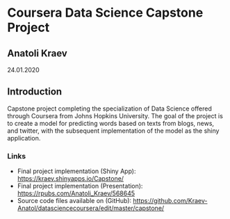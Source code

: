 # Coursera Data Science Capstone Project
## Anatoli Kraev
24.01.2020
## Introduction
Capstone project completing the specialization of Data Science offered through Coursera from Johns Hopkins University.
The goal of the project is to create a model for predicting words based on texts from blogs, news, and twitter, with the subsequent implementation of the model as the shiny application.

### Links

* Final project implementation (Shiny App): https://kraev.shinyapps.io/Capstone/
* Final project implementation (Presentation): https://rpubs.com/Anatoli_Kraev/568645
* Source code files available on (GitHub): https://github.com/Kraev-Anatol/datasciencecoursera/edit/master/capstone/
